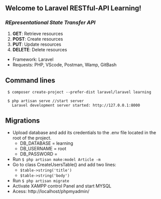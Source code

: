 ##  **Welcome to Laravel RESTful-API Learning!**

### *REpresentational State Transfer API*
 1. **GET**: Retrieve resources
 1. **POST**: Create resources
 1. **PUT**: Update resources
 1. **DELETE**: Delete resources

* Framework: Laravel 
* Requests: PHP, VScode, Postman, Wamp, GitBash 

## Command lines
   <pre><code> $ composer create-project --prefer-dist laravel/laravel learning </code></pre>
   <pre><code> $ php artisan serve //start server
   Laravel development server started: http://127.0.0.1:8000 </code></pre>
## Migrations
* Upload database and add its credentials to the .env file located in the root of the project.
  * DB_DATABASE = learning
  * DB_USERNAME = root
  * DB_PASSWORD =  <empty>
* Run `$ php artisan make:model Article -m`
* Go to class CreateUsersTable() and add two lines:
  *  `$table->string('title')`
  *  `$table->string('body')`
* Run `$ php artisan migrate`
* Activate XAMPP control Panel and start MYSQL
* Acess: http://localhost/phpmyadmin/
